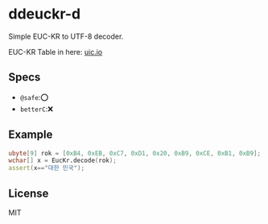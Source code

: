 # ddeuckr-d

Simple EUC-KR to UTF-8 decoder.

EUC-KR Table in here: [uic.io](https://uic.io/en/charset/show/euc-kr)

## Specs

* `@safe`:⭕
* `betterC`:❌

## Example

```.d
ubyte[9] rok = [0xB4, 0xEB, 0xC7, 0xD1, 0x20, 0xB9, 0xCE, 0xB1, 0xB9];
wchar[] x = EucKr.decode(rok);
assert(x=="대한 민국");
```

## License

MIT


